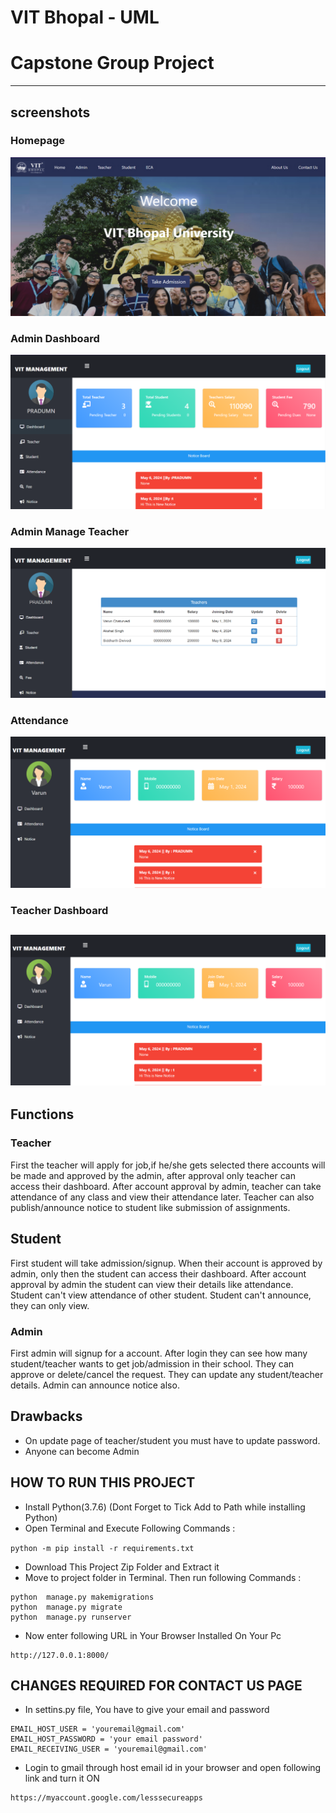 # VIT Bhopal - UML
# Capstone Group Project
---
## screenshots
### Homepage
![homepage snap](https://github.com/JVGrace/Capstone_VIT-UMS/blob/main/static/screenshots/homepage.png?raw=true)
### Admin Dashboard
![dashboard snap](https://github.com/JVGrace/Capstone_VIT-UMS/blob/main/static/screenshots/adminhomepage.png?raw=true)
### Admin Manage Teacher
![invoice snap](https://github.com/JVGrace/Capstone_VIT-UMS/blob/main/static/screenshots/adminteacher.png?raw=true)
### Attendance
![doctor snap](https://github.com/JVGrace/Capstone_VIT-UMS/blob/main/static/screenshots/attendance.png?raw=true)
### Teacher Dashboard
![doctor snap](https://github.com/JVGrace/Capstone_VIT-UMS/blob/main/static/screenshots/teacher.png?raw=true)
---

## Functions
### Teacher
First the teacher will apply for job,if he/she gets selected there accounts will be made and approved by the admin, after approval only teacher can access their dashboard.
After account approval by admin, teacher can take attendance of any class and view their attendance later.
Teacher can also publish/announce notice to student like submission of assignments.

## Student
First student will take admission/signup.
When their account is approved by admin, only then the student can access their dashboard.
After account approval by admin the student can view their details like attendance.
Student can't view attendance of other student.
Student can't announce, they can only view.

### Admin
First admin will signup for a account.
After login they can see how many student/teacher wants to get job/admission in their school.
They can approve or delete/cancel the request.
They can update any student/teacher details.
Admin can announce notice also.


## Drawbacks
- On update page of teacher/student you must have to update password.
- Anyone can become Admin

## HOW TO RUN THIS PROJECT
- Install Python(3.7.6) (Dont Forget to Tick Add to Path while installing Python)
- Open Terminal and Execute Following Commands :

``` python -m pip install -r requirements.txt ```


- Download This Project Zip Folder and Extract it
- Move to project folder in Terminal. Then run following Commands :
```
python  manage.py makemigrations
python  manage.py migrate
python  manage.py runserver
```
- Now enter following URL in Your Browser Installed On Your Pc
```
http://127.0.0.1:8000/
```

## CHANGES REQUIRED FOR CONTACT US PAGE
- In settins.py file, You have to give your email and password
```
EMAIL_HOST_USER = 'youremail@gmail.com'
EMAIL_HOST_PASSWORD = 'your email password'
EMAIL_RECEIVING_USER = 'youremail@gmail.com'
```
- Login to gmail through host email id in your browser and open following link and turn it ON
```
https://myaccount.google.com/lesssecureapps
```



